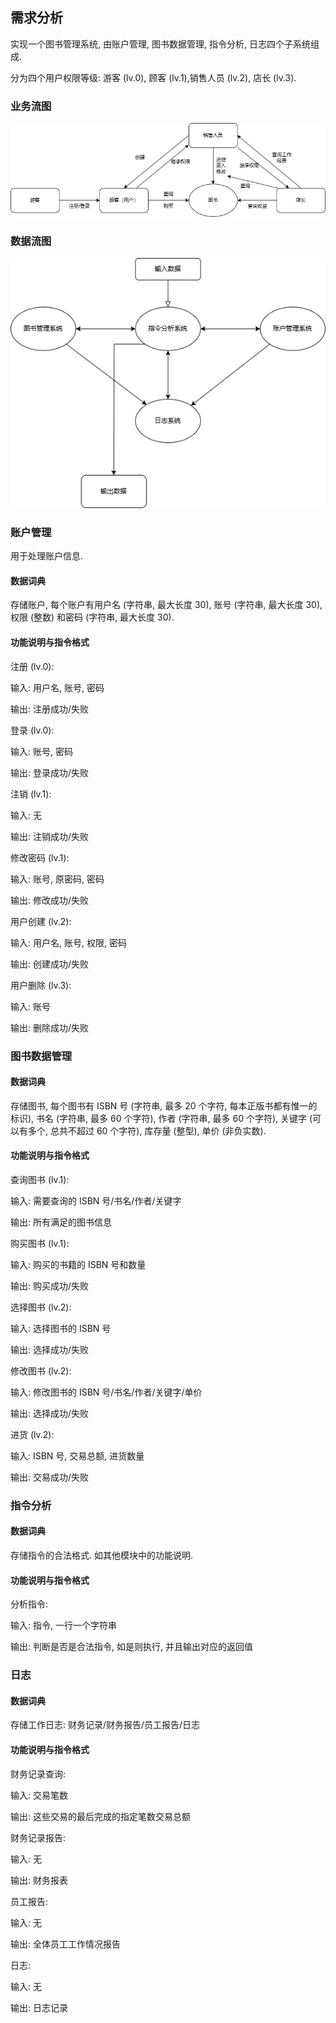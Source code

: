 ## 需求分析

实现一个图书管理系统, 由账户管理, 图书数据管理, 指令分析, 日志四个子系统组成.

分为四个用户权限等级: 游客 (lv.0), 顾客 (lv.1),销售人员 (lv.2), 店长 (lv.3).

### 业务流图

![](业务流图.png)

### 数据流图

![](数据流图.png)

### 账户管理

用于处理账户信息.

#### 数据词典

存储账户, 每个账户有用户名 (字符串, 最大长度 30), 账号 (字符串, 最大长度 30), 权限 (整数) 和密码 (字符串, 最大长度 30).

#### 功能说明与指令格式

注册 (lv.0):

输入: 用户名, 账号, 密码

输出: 注册成功/失败

登录 (lv.0): 

输入: 账号, 密码

输出: 登录成功/失败

注销 (lv.1):

输入: 无

输出: 注销成功/失败

修改密码 (lv.1):

输入: 账号, 原密码, 密码

输出: 修改成功/失败

用户创建 (lv.2):

输入: 用户名, 账号, 权限, 密码

输出: 创建成功/失败

用户删除 (lv.3):

输入: 账号

输出: 删除成功/失败


### 图书数据管理

#### 数据词典

存储图书, 每个图书有 ISBN 号 (字符串, 最多 20 个字符, 每本正版书都有惟一的标识), 书名 (字符串, 最多 60 个字符), 作者 (字符串, 最多 60 个字符), 关键字 (可以有多个, 总共不超过 60 个字符), 库存量 (整型), 单价 (非负实数).

#### 功能说明与指令格式

查询图书 (lv.1):

输入: 需要查询的 ISBN 号/书名/作者/关键字

输出: 所有满足的图书信息

购买图书 (lv.1):

输入: 购买的书籍的 ISBN 号和数量

输出: 购买成功/失败

选择图书 (lv.2):

输入: 选择图书的 ISBN 号

输出: 选择成功/失败

修改图书 (lv.2):

输入: 修改图书的 ISBN 号/书名/作者/关键字/单价

输出: 选择成功/失败

进货 (lv.2): 

输入: ISBN 号, 交易总额, 进货数量

输出: 交易成功/失败

### 指令分析

#### 数据词典

存储指令的合法格式. 如其他模块中的功能说明.

#### 功能说明与指令格式

分析指令:

输入: 指令, 一行一个字符串

输出: 判断是否是合法指令, 如是则执行, 并且输出对应的返回值

### 日志

#### 数据词典

存储工作日志: 财务记录/财务报告/员工报告/日志

#### 功能说明与指令格式

财务记录查询: 

输入: 交易笔数

输出: 这些交易的最后完成的指定笔数交易总额

财务记录报告:

输入: 无

输出: 财务报表

员工报告:

输入: 无

输出: 全体员工工作情况报告

日志:

输入: 无

输出: 日志记录
